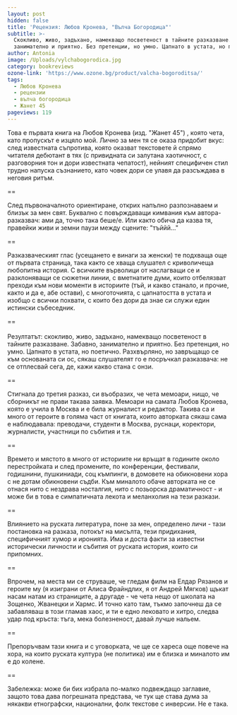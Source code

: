 ```yaml
---
layout: post
hidden: false
title: 'Рецензия: Любов Кронева, "Вълча Богородица"'
subtitle: >-
  Скокливо, живо, задъхано, намекващо посветеност в тайните разказване. Забавно,
  занимателно и приятно. Без претенции, но умно. Цапнато в устата, но поетично
author: Antonia
image: /Uploads/vylchabogorodica.jpg
category: bookreviews
ozone-link: 'https://www.ozone.bg/product/valcha-bogoroditsa/'
tags:
  - Любов Кронева
  - рецензии
  - вълча богородица
  - Жанет 45
pageviews: 119
---
```

Това е първата книга на Любов Кронева (изд. "Жанет 45") , която чета, като пропускът е изцяло мой. Лично за мен тя се оказа придобит вкус: след известната съпротива, която оказват текстовете й спрямо читателя дебютант в тях (с привидната си залутана хаотичност, с разговорния тон и дори известната чепатост), нейният специфичен стил трудно напуска съзнанието, като човек дори се улавя да разсъждава в неговия ритъм. 

\==

След първоначалното ориентиране, открих напълно разпознаваем и близък за мен свят. Буквално с повърждаващи кимвания към автора-разказвач: ами да, точно така беше/е. Или както обича да казва тя, правейки живи и земни паузи между сцените: "тъййй..."

\==

Разказваческият глас (усещането е винаги за женски) те подхваща още от първата страница, така както се хваща слушател с криволичеща любопитна история. С всичките върволици от наслагващи се и разклоняващи се сюжетни линии, с вметнатите думи, които отбелязват преходи към нови моменти в историите (тъй, и какво станало, и прочие, както и да е, абе остави), с многоточията, с цапнатостта в устата и изобщо с всички похвати, с които без дори да знае си служи един истински събеседник. 

\==\
\
Резултатът: скокливо, живо, задъхано, намекващо посветеност в тайните разказване. Забавно, занимателно и приятно. Без претенция, но умно. Цапнато в устата, но поетично. Разхвърляно, но завръщащо се към основаната си ос, сякаш слушателят го е посръчкал разказвача: не се отплесвай сега, де, кажи какво стана с онзи. 

\==

Стигнала до третия разказ, си въобразих, че чета мемоари, нищо, че сборникът не прави такава заявка. Мемоари на самата Любов Кронева, която е учила в Москва и е била журналист и редактор. Такива са и много от героите в голяма част от книгата, които авторката сякаш сама е наблюдавала: преводачи, студенти в Москва, руснаци, коректори, журналисти, участници по събития и т.н. 

\==

Времето и мястото в много от историите ни връщат в годините около перестройката и след промените, по конференции, фестивали, годишнини, пушкиниади, соц къмпинги, в домовете на обикновени хора с не дотам обикновени съдби. Към миналото обаче авторката не се отнася нито с нездрава носталгия, нито с позьорска драматичност - и може би в това е симпатичната лекота и меланхолия на тези разкази.

\==

Влиянието на руската литература, поне за мен, определено личи - тази постановка на разказа, потокът на мисълта, тези придихания, специфичният хумор и иронията. Има и доста факти за известни исторически личности и събития от руската история, които си припомних.

\==

Впрочем, на места ми се струваше, че гледам филм на Елдар Рязанов и героите му (я изиграни от Алиса Фрайндлих, я от Андрей Мягков) щъкат насам натам из страниците, а другаде - че чета нещо от школата на Зощенко, Жванецки и Хармс. И точно като там, тъкмо започнеш да се забавляваш в този гламав хаос, и ти е едно лековато и хитро, следва удар под кръста: тъга, мека болезненост, давай лучше нальем.

\==

Препоръчвам тази книга и с уговорката, че ще се хареса още повече на хора, на които руската култура (не политика) им е близка и миналото им е до колене.

\==

Забележка: може би бих избрала по-малко подвеждащо заглавие, защото това дава погрешната представа, че тук ще става дума за някакви етнографски, национални, фолк текстове с инверсии. Не е така.
